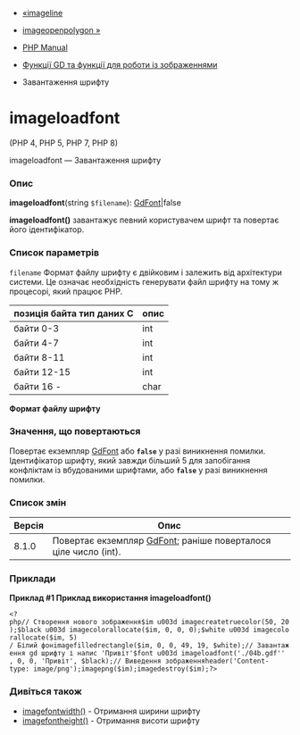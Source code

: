 - [«imageline](function.imageline.md)
- [imageopenpolygon »](function.imageopenpolygon.md)

- [PHP Manual](index.md)
- [Функції GD та функції для роботи із зображеннями](ref.image.md)
- Завантаження шрифту

# imageloadfont

(PHP 4, PHP 5, PHP 7, PHP 8)

imageloadfont — Завантаження шрифту

### Опис

**imageloadfont**(string `$filename`):
[GdFont](class.gdfont.md)\|false

**imageloadfont()** завантажує певний користувачем шрифт та
повертає його ідентифікатор.

### Список параметрів

`filename`
Формат файлу шрифту є двійковим і залежить від архітектури системи. Це
означає необхідність генерувати файл шрифту на тому ж процесорі,
який працює PHP.

| позиція байта тип даних C | опис |
| ------------------------- | ---- |
| байти 0-3                 | int  | кількість символів у шрифті
| байти 4-7                 | int  | значення першого символу у шрифті (часто 32 - пробіл)
| байти 8-11                | int  | ширина пікселя кожного символу
| байти 12-15               | int  | висота пікселя кожного символу
| байти 16 -                | char | масив із даними символів, один байт на піксел у кожному символі. Для всіх кількість висота широта байт.

**Формат файлу шрифту**

### Значення, що повертаються

Повертає екземпляр [GdFont](class.gdfont.md) або **`false`**
у разі виникнення помилки. Ідентифікатор шрифту, який завжди більший
5 для запобігання конфліктам із вбудованими шрифтами, або
**`false`** у разі виникнення помилки.

### Список змін

| Версія | Опис                                                                               |
| ------ | ---------------------------------------------------------------------------------- |
| 8.1.0  | Повертає екземпляр [GdFont](class.gdfont.md); раніше поверталося ціле число (int). |

### Приклади

**Приклад #1 Приклад використання **imageloadfont()****

`<?php// Створення нового зображення$im u003d imagecreatetruecolor(50, 20);$black u003d imagecolorallocate($im, 0, 0, 0);$white u003d imagecolorallocate($im, 5) / Білий фонimagefilledrectangle($im, 0, 0, 49, 19, $white);// Завантаження gd шрифту і напис 'Привіт'$font u003d imageloadfont('./04b.gdf'' , 0, 0, 'Привіт', $black);// Виведення зображенняheader('Content-type: image/png');imagepng($im);imagedestroy($im);?> `

### Дивіться також

- [imagefontwidth()](function.imagefontwidth.md) - Отримання ширини
шрифту
- [imagefontheight()](function.imagefontheight.md) - Отримання
висоти шрифту
